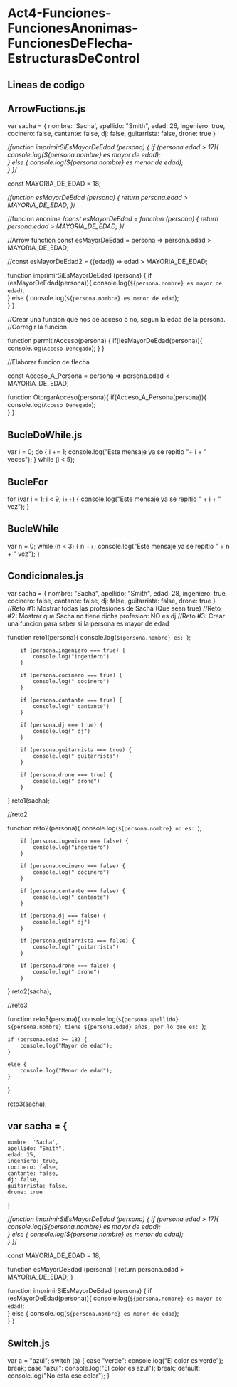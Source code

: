 # Act4-Funciones-FuncionesAnonimas-FuncionesDeFlecha-EstructurasDeControl

## Lineas de codigo

## ArrowFuctions.js
var sacha = {
    nombre: 'Sacha',
    apellido: "Smith",
    edad: 26,
    ingeniero: true,
    cocinero: false,
    cantante: false,
    dj: false,
    guitarrista: false,
    drone: true
}

/*function imprimirSiEsMayorDeEdad (persona) {
    if (persona.edad > 17){
        console.log(${persona.nombre} es mayor de edad);        
    } else {
        console.log(${persona.nombre} es menor de edad);    
    }
}*/

const MAYORIA_DE_EDAD = 18;

/*function esMayorDeEdad (persona) {
    return persona.edad > MAYORIA_DE_EDAD;
}*/

//funcion anonima
/*const esMayorDeEdad = function (persona) {
    return persona.edad > MAYORIA_DE_EDAD;
}*/

//Arrow function
const esMayorDeEdad = persona => persona.edad > MAYORIA_DE_EDAD;

//const esMayorDeEdad2 = ({edad}) => edad > MAYORIA_DE_EDAD;


function imprimirSiEsMayorDeEdad (persona) {
    if (esMayorDeEdad(persona)){
        console.log(`${persona.nombre} es mayor de edad`);        
    } else {
        console.log(`${persona.nombre} es menor de edad`);    
    }
}

//Crear una funcion que nos de acceso o no, segun la edad de la persona.
//Corregir la funcion

function permitirAcceso(persona) {
    if(!esMayorDeEdad(persona)){
        console.log(`Acceso Denegado`);
    }
}

//Elaborar funcion de flecha

const Acceso_A_Persona = persona => persona.edad < MAYORIA_DE_EDAD;

function OtorgarAcceso(persona){
    if(Acceso_A_Persona(persona)){
        console.log(`Acceso Denegado`);  
    }
}
## BucleDoWhile.js
var i = 0;
do {
    i += 1;
    console.log("Este mensaje ya se repitio "+ i + " veces");
 } while (i < 5);
## BucleFor
for (var i = 1; i < 9; i++) {
    console.log("Este mensaje ya se repitio " + i + " vez");
  }
## BucleWhile
var n = 0;
while (n < 3) {
  n ++;
  console.log("Este mensaje ya se repitio " + n + " vez");
}
## Condicionales.js
var sacha = {
	nombre: "Sacha",
	apellido: "Smith",
	edad: 28,
	ingeniero: true,
	cocinero: false,
	cantante: false,
	dj: false,
	guitarrista: false,
	drone: true
}
//Reto #1: Mostrar todas las profesiones de Sacha (Que sean true)
//Reto #2: Mostrar que Sacha no tiene dicha profesion: NO es dj
//Reto #3: Crear una funcion para saber si la persona es mayor de edad

function reto1(persona){
	console.log(`${persona.nombre} es: `);

		if (persona.ingeniero === true) {
			console.log("ingeniero")
		}

		if (persona.cocinero === true) {
			console.log(" cocinero")
		}

		if (persona.cantante === true) {
			console.log(" cantante")
		}

		if (persona.dj === true) {
			console.log(" dj")
		}

		if (persona.guitarrista === true) {
			console.log(" guitarrista")
		}

		if (persona.drone === true) {
			console.log(" drone")
		}
}
reto1(sacha);

//reto2

function reto2(persona){
	console.log(`${persona.nombre} no es: `);

		if (persona.ingeniero === false) {
			console.log("ingeniero")
		}

		if (persona.cocinero === false) {
			console.log(" cocinero")
		}

		if (persona.cantante === false) {
			console.log(" cantante")
		}

		if (persona.dj === false) {
			console.log(" dj")
		}

		if (persona.guitarrista === false) {
			console.log(" guitarrista")
		}

		if (persona.drone === false) {
			console.log(" drone")
		}
}
reto2(sacha);

//reto3

function reto3(persona){
	console.log(`${persona.apellido} ${persona.nombre} tiene ${persona.edad} años, por lo que es: `);

	if (persona.edad >= 18) {
		console.log("Mayor de edad");
	} 

	else {
		console.log("Menor de edad");
	}
}

reto3(sacha);
## var sacha = {
    nombre: 'Sacha',
    apellido: "Smith",
    edad: 15,
    ingeniero: true,
    cocinero: false,
    cantante: false,
    dj: false,
    guitarrista: false,
    drone: true
}

/*function imprimirSiEsMayorDeEdad (persona) {
    if (persona.edad > 17){
        console.log(${persona.nombre} es mayor de edad);        
    } else {
        console.log(${persona.nombre} es menor de edad);    
    }
}*/

const MAYORIA_DE_EDAD = 18;

function esMayorDeEdad (persona) {
    return persona.edad > MAYORIA_DE_EDAD;
}

function imprimirSiEsMayorDeEdad (persona) {
    if (esMayorDeEdad(persona)){
        console.log(`${persona.nombre} es mayor de edad`);        
    } else {
        console.log(`${persona.nombre} es menor de edad`);    
    }
}
## Switch.js
var a = "azul";
switch (a)
{
    case "verde":
        console.log("El color es verde");
        break;
    case "azul":
        console.log("El color es azul");
        break;
    default:
        console.log("No esta ese color");
}

